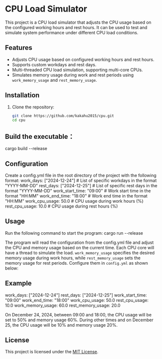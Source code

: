 # CPU Load Simulator

This project is a CPU load simulator that adjusts the CPU usage based on the configured working hours and rest hours. It can be used to test and simulate system performance under different CPU load conditions.

## Features

- Adjusts CPU usage based on configured working hours and rest hours.
- Supports custom workdays and rest days.
- Multi-threaded CPU load simulation, supporting multi-core CPUs.
- Simulates memory usage during work and rest periods using `work_memory_usage` and `rest_memory_usage`.

## Installation

1. Clone the repository:
   ```bash
   git clone https://github.com/kakahu2015/cpu.git
   cd cpu
   ```

## Build the executable：
   cargo build --release

## Configuration
Create a config.yml file in the root directory of the project with the following format:
work_days: ["2024-12-24"]         # List of specific workdays in the format "YYYY-MM-DD"
rest_days: ["2024-12-25"]         # List of specific rest days in the format "YYYY-MM-DD"
work_start_time: "09:00"          # Work start time in the format "HH:MM"
work_end_time: "18:00"            # Work end time in the format "HH:MM"
work_cpu_usage: 50.0              # CPU usage during work hours (%)
rest_cpu_usage: 10.0              # CPU usage during rest hours (%)

## Usage
Run the following command to start the program:
cargo run --release

The program will read the configuration from the config.yml file and adjust the CPU and memory usage based on the current time. Each CPU core will have a thread to simulate the load.
`work_memory_usage` specifies the desired memory usage during work hours, while `rest_memory_usage` sets the memory usage for rest periods. Configure them in `config.yml` as shown below:


## Example
work_days: ["2024-12-24"]
rest_days: ["2024-12-25"]
work_start_time: "09:00"
work_end_time: "18:00"
work_cpu_usage: 50.0
rest_cpu_usage: 10.0
work_memory_usage: 60.0
rest_memory_usage: 20.0

On December 24, 2024, between 09:00 and 18:00, the CPU usage will be set to 50% and memory usage 60%. During other times and on December 25, the CPU usage will be 10% and memory usage 20%.

## License
This project is licensed under the [MIT License](LICENSE).
